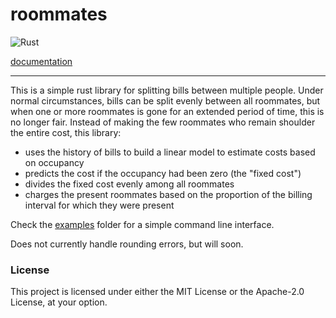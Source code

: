 # roommates

![Rust](https://github.com/jonahweissman/roommates/workflows/Rust/badge.svg)

[documentation](https://jonahweissman.github.io/roommates/roommates/index.html) 

---
This is a simple rust library for splitting bills between multiple people. Under normal circumstances,
bills can be split evenly between all roommates, but when one or more roommates is gone for an extended
period of time, this is no longer fair. Instead of making the few roommates who remain shoulder the
entire cost, this library:
- uses the history of bills to build a linear model to estimate costs based on occupancy
- predicts the cost if the occupancy had been zero (the "fixed cost")
- divides the fixed cost evenly among all roommates
- charges the present roommates based on the proportion of the billing interval for which they were present

Check the [examples](/examples) folder for a simple command line interface.

Does not currently handle rounding errors, but will soon.

### License

This project is licensed under either the MIT License or the Apache-2.0 License,
at your option.
